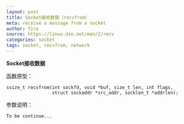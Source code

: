 ```yaml
---
layout: post
title: Socket接收数据（recvfrom）
meta: receive a message from a socket
author: fire
source: https://linux.die.net/man/2/recv
categories: socket 
tags: socket, recvfrom, network
---
```


**Socket接收数据**

函数原型：

~~~
ssize_t recvfrom(int sockfd, void *buf, size_t len, int flags,  
                 struct sockaddr *src_addr, socklen_t *addrlen);
~~~

参数说明：

~~~
To be continue...
~~~

